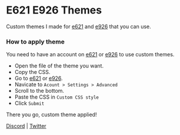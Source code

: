# E621 E926 Themes
Custom themes I made for [e621](https://e621.net) and [e926](https://e926.net) that you can use.

### How to apply theme
You need to have an account on [e621](https://e621.net) or [e926](https://e926.net) to use custom themes.

- Open the file of the theme you want.
- Copy the CSS.
- Go to [e621](https://e621.net) or [e926](https://e926.net).
- Navicate to ` Acount > Settings > Advanced `
- Scroll to the bottom.
- Paste the CSS in ` Custom CSS style `
- Click ` Submit `

There you go, custom theme applied!

[Discord](https://discord.com/invite/j5pkCEff8P) | [Twitter](https://twitter.com/DeathStormTitan)

